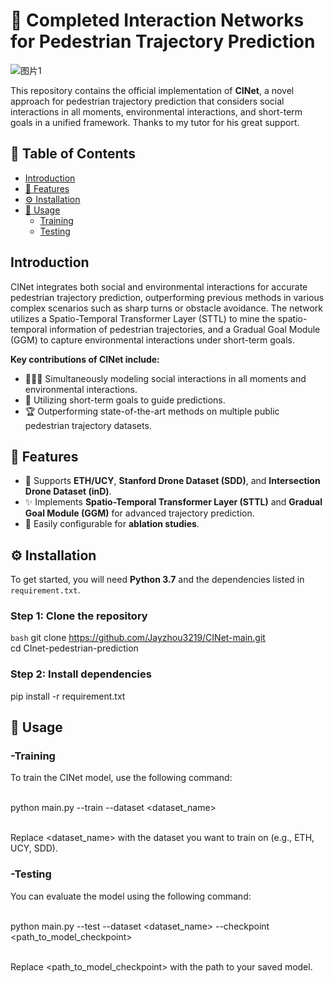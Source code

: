 # 🚶 Completed Interaction Networks for Pedestrian Trajectory Prediction

![图片1](https://github.com/user-attachments/assets/74f695cf-7e9f-4f2f-9ca5-41551291af67) <!-- 你可以用自己的图片链接替换这张图片 -->

This repository contains the official implementation of **CINet**, a novel approach for pedestrian trajectory prediction that considers social interactions in all moments, environmental interactions, and short-term goals in a unified framework. Thanks to my tutor for his great support.

## 📑 Table of Contents
- [Introduction](#introduction)
- [🚀 Features](#features)
- [⚙️ Installation](#installation)
- [📝 Usage](#usage)
  - [Training](#training)
  - [Testing](#testing)

## Introduction

CINet integrates both social and environmental interactions for accurate pedestrian trajectory prediction, outperforming previous methods in various complex scenarios such as sharp turns or obstacle avoidance. The network utilizes a Spatio-Temporal Transformer Layer (STTL) to mine the spatio-temporal information of pedestrian trajectories, and a Gradual Goal Module (GGM) to capture environmental interactions under short-term goals.

**Key contributions of CINet include:**
- 🧑‍🤝‍🧑 Simultaneously modeling social interactions in all moments and environmental interactions.
- 🎯 Utilizing short-term goals to guide predictions.
- 🏆 Outperforming state-of-the-art methods on multiple public pedestrian trajectory datasets.

## 🚀 Features
- 📁 Supports **ETH/UCY**, **Stanford Drone Dataset (SDD)**, and **Intersection Drone Dataset (inD)**.
- ✨ Implements **Spatio-Temporal Transformer Layer (STTL)** and **Gradual Goal Module (GGM)** for advanced trajectory prediction.
- 🔧 Easily configurable for **ablation studies**.

## ⚙️ Installation

To get started, you will need **Python 3.7** and the dependencies listed in `requirement.txt`.

### Step 1: Clone the repository
```bash``` 
git clone https://github.com/Jayzhou3219/CINet-main.git
<br />cd CInet-pedestrian-prediction

### Step 2: Install dependencies

pip install -r requirement.txt

## 📝 Usage

### -Training
To train the CINet model, use the following command:

<br />python main.py --train --dataset <dataset_name>

<br />Replace <dataset_name> with the dataset you want to train on (e.g., ETH, UCY, SDD).

### -Testing
You can evaluate the model using the following command:
 
<br />python main.py --test --dataset <dataset_name> --checkpoint <path_to_model_checkpoint>

<br />Replace <path_to_model_checkpoint> with the path to your saved model.






